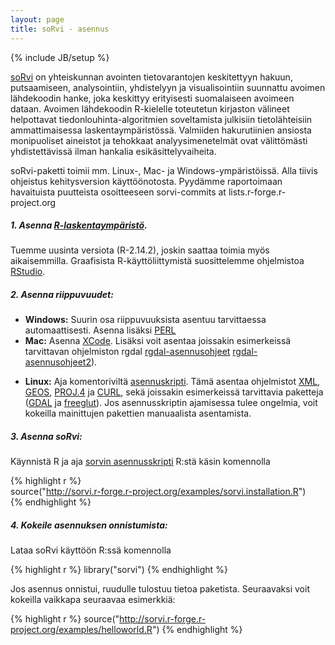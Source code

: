 ```yaml
---
layout: page
title: soRvi - asennus
---
```

{% include JB/setup %}

[soRvi](/sorvi/index.html) on yhteiskunnan avointen
tietovarantojen keskitettyyn hakuun, putsaamiseen, analysointiin,
yhdistelyyn ja visualisointiin suunnattu avoimen lähdekoodin hanke,
joka keskittyy erityisesti suomalaiseen avoimeen dataan. Avoimen
lähdekoodin R-kielelle toteutetun kirjaston välineet helpottavat
tiedonlouhinta-algoritmien soveltamista julkisiin tietolähteisiin
ammattimaisessa laskentaympäristössä. Valmiiden hakurutiinien ansiosta
monipuoliset aineistot ja tehokkaat analyysimenetelmät ovat
välittömästi yhdistettävissä ilman hankalia esikäsittelyvaiheita.

soRvi-paketti toimii mm. Linux-, Mac- ja
Windows-ympäristöissä. Alla tiivis ohjeistus kehitysversion
käyttöönotosta. Pyydämme raportoimaan havaituista puutteista
osoitteeseen sorvi-commits at lists.r-forge.r-project.org

##### 1. Asenna [R-laskentaympäristö](http://www.r-project.org). 
Tuemme uusinta versiota (R-2.14.2), joskin saattaa toimia myös
aikaisemmilla. Graafisista R-käyttöliittymistä suosittelemme
ohjelmistoa [RStudio](http://rstudio.org/).

##### 2. Asenna riippuvuudet:    

- **Windows:** Suurin osa riippuvuuksista asentuu tarvittaessa
automaattisesti. Asenna lisäksi [PERL](http://www.perl.org/get.html)
- **Mac:**
Asenna [XCode](http://developer.apple.com/xcode). Lisäksi
voit asentaa joissakin esimerkeissä tarvittavan ohjelmiston rgdal [rgdal-asennusohjeet](http://spatialanalysis.co.uk/2010/11/installing-rgdal-on-mac-os-x/) 
[rgdal-asennusohjeet2](http://stackoverflow.com/questions/7168345/problems-installing-rgeos-and-rgdal-on-mac-os-x-lion)).
* **Linux:**
Aja komentoriviltä [asennuskripti](http://github.com/louhos/takomo/tree/master/installation/). Tämä
asentaa ohjelmistot [XML](http://xmlsoft.org/downloads.html), [GEOS](http://trac.osgeo.org/geos), 
[PROJ.4](http://trac.osgeo.org/proj)
ja [CURL](http://curl.haxx.se/download.html), sekä
joissakin esimerkeissä tarvittavia paketteja
([GDAL](http://trac.osgeo.org/gdal/wiki/DownloadSource)
ja [freeglut](http://freeglut.sourceforge.net/)). Jos
asennusskriptin ajamisessa tulee ongelmia, voit kokeilla mainittujen
pakettien manuaalista asentamista.  

##### 3. Asenna soRvi: 
Käynnistä R ja aja 
[sorvin asennusskripti](http://sorvi.r-forge.r-project.org/examples/sorvi.installation.R) R:stä käsin komennolla

{% highlight r %}  
source("http://sorvi.r-forge.r-project.org/examples/sorvi.installation.R")  
{% endhighlight %}  
  
##### 4. Kokeile asennuksen onnistumista: 

Lataa soRvi käyttöön R:ssä komennolla   

{% highlight r %}
library("sorvi") 
{% endhighlight %}

Jos asennus onnistui, ruudulle tulostuu tietoa paketista. Seuraavaksi voit
kokeilla vaikkapa seuraavaa esimerkkiä:

{% highlight r %}
source("http://sorvi.r-forge.r-project.org/examples/helloworld.R")
{% endhighlight %}
